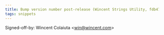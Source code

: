 ```yaml
---
title: Bump version number post-release (Wincent Strings Utility, fdb4707)
tags: snippets
---
```


Signed-off-by: Wincent Colaiuta &lt;win@wincent.com&gt;

